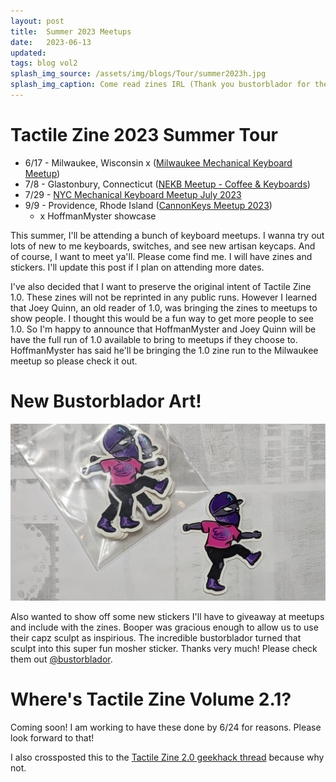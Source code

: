 ```yaml
---
layout: post
title:  Summer 2023 Meetups
date:   2023-06-13
updated: 
tags: blog vol2
splash_img_source: /assets/img/blogs/Tour/summer2023h.jpg
splash_img_caption: Come read zines IRL (Thank you bustorblador for the art!)
---
```


# Tactile Zine 2023 Summer Tour
* 6/17 - Milwaukee, Wisconsin x ([Milwaukee Mechanical Keyboard Meetup](https://www.eventbrite.co.uk/e/milwaukee-mechanical-keyboard-meetup-tickets-631802888447))
* 7/8 - Glastonbury, Connecticut ([NEKB Meetup - Coffee & Keyboards](https://www.instagram.com/p/CsWaYcMsx47/?igshid=MzRlODBiNWFlZA%3D%3D))
* 7/29 - [NYC Mechanical Keyboard Meetup July 2023](https://www.eventbrite.com/e/nyc-mechanical-keyboard-meetup-july-2023-tickets-658110023797?aff=oddtdtcreator)
* 9/9 - Providence, Rhode Island ([CannonKeys Meetup 2023](https://cannonkeys.com/products/cannonkeys-meetup-ticket))
  * x HoffmanMyster showcase

This summer, I'll be attending a bunch of keyboard meetups. I wanna try out lots of new to me keyboards, switches, and see new artisan keycaps. And of course, I want to meet ya'll. Please come find me. I will have zines and stickers. I'll update this post if I plan on attending more dates.

I've also decided that I want to preserve the original intent of Tactile Zine 1.0. These zines will not be reprinted in any public runs. However I learned that Joey Quinn, an old reader of 1.0, was bringing the zines to meetups to show people. I thought this would be a fun way to get more people to see 1.0. So I'm happy to announce that HoffmanMyster and Joey Quinn will be have the full run of 1.0 available to bring to meetups if they choose to. HoffmanMyster has said he'll be bringing the 1.0 zine run to the Milwaukee meetup so please check it out.

# New Bustorblador Art!
![bustorblador x booper](/assets/img/blogs/Tour/bustorart.jpg)

Also wanted to show off some new stickers I'll have to giveaway at meetups and include with the zines. Booper was gracious enough to allow us to use their capz sculpt as inspirious. The incredible bustorblador turned that sculpt into this super fun mosher sticker. Thanks very much! Please check them out [@bustorblador](https://www.instagram.com/bustorblador/).

# Where's Tactile Zine Volume 2.1?
Coming soon! I am working to have these done by 6/24 for reasons. Please look forward to that!

I also crossposted this to the [Tactile Zine 2.0 geekhack thread](https://geekhack.org/index.php?topic=120239.msg3164303#msg3164303) because why not.